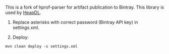 This is a fork of hprof-parser for artifact publication to
Bintray. This library is used by
[HeapDL](https://github.com/plast-lab/HeapDL).

1. Replace asterisks with correct password (Bintray API key) in
settings.xml.

2. Deploy:
```
mvn clean deploy -s settings.xml
```
